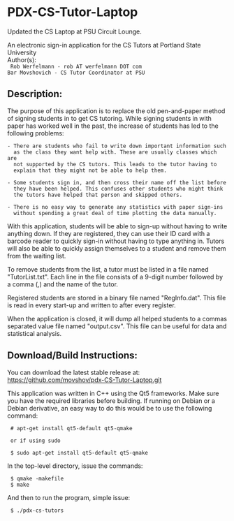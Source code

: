 # PDX-CS-Tutor-Laptop
Updated the CS Laptop at PSU Circuit Lounge. 

An electronic sign-in application for the CS Tutors at Portland State
University <br/>
Author(s): <br/>
           ``` Rob Werfelmann - rob AT werfelmann DOT com``` <br/>
           ```Bar Movshovich - CS Tutor Coordinator at PSU``` <br/>


## Description:

The purpose of this application is to replace the old pen-and-paper method
of signing students in to get CS tutoring. While signing students in with
paper has worked well in the past, the increase of students has led to the
following problems:

    - There are students who fail to write down important information such
      as the class they want help with. These are usually classes which are
      not supported by the CS tutors. This leads to the tutor having to
      explain that they might not be able to help them.

    - Some students sign in, and then cross their name off the list before
      they have been helped. This confuses other students who might think
      the tutors have helped that person and skipped others.

    - There is no easy way to generate any statistics with paper sign-ins
      without spending a great deal of time plotting the data manually.

With this application, students will be able to sign-up without having to
write anything down. If they are registered, they can use their ID card
with a barcode reader to quickly sign-in without having to type anything
in. Tutors will also be able to quickly assign themselves to a student and
remove them from the waiting list.

To remove students from the list, a tutor must be listed in a file named
"TutorList.txt". Each line in the file consists of a 9-digit number
followed by a comma (,) and the name of the tutor.

Registered students are stored in a binary file named "RegInfo.dat". This
file is read in every start-up and written to after every register.

When the application is closed, it will dump all helped students to a
commas separated value file named "output.csv". This file can be useful for
data and statistical analysis.


## Download/Build Instructions:

You can download the latest stable release at:
https://github.com/movshov/pdx-CS-Tutor-Laptop.git

This application was written in C++ using the Qt5 frameworks. Make sure you
have the required libraries before building. If running on Debian or a
Debian derivative, an easy way to do this would be to use the following
command:

     # apt-get install qt5-default qt5-qmake

     or if using sudo

     $ sudo apt-get install qt5-default qt5-qmake

In the top-level directory, issue the commands:

     $ qmake -makefile
     $ make

And then to run the program, simple issue:

     $ ./pdx-cs-tutors

